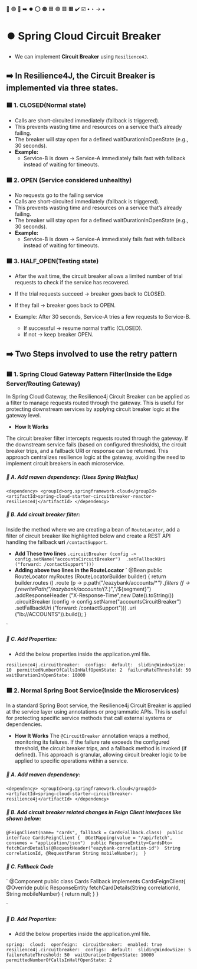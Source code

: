 🔵 🟢 🔴 ➡️ ⏺️ ⭕ 🟠 🟦 🟣 🟥 🟧 ✔️ ☑️ • ‣ → ⁕

# ⏺️ Spring Cloud Circuit Breaker

- We can implement **Circuit Breaker** using `Resilience4J`.

## ➡️ In Resilience4J, the Circuit Breaker is implemented via three states.

### 🟦 1. CLOSED(Normal state)

- Calls are short-circuited immediately (fallback is triggered).
- This prevents wasting time and resources on a service that’s already failing.
- The breaker will stay open for a defined waitDurationInOpenState (e.g., 30 seconds).
- **Example:**
  - Service-B is down → Service-A immediately fails fast with fallback instead of waiting for timeouts.

### 🟦 2. OPEN (Service considered unhealthy)

- No requests go to the failing service
- Calls are short-circuited immediately (fallback is triggered).
- This prevents wasting time and resources on a service that’s already failing.
- The breaker will stay open for a defined waitDurationInOpenState (e.g., 30 seconds).
- **Example:**
  - Service-B is down → Service-A immediately fails fast with fallback instead of waiting for timeouts.

### 🟦 3. HALF_OPEN(Testing state)

- After the wait time, the circuit breaker allows a limited number of trial requests to check if the service has recovered.
- If the trial requests succeed → breaker goes back to CLOSED.
- If they fail → breaker goes back to OPEN.
- Example:
  After 30 seconds, Service-A tries a few requests to Service-B.

  - If successful → resume normal traffic (CLOSED).
  - If not → keep breaker OPEN.

## ➡️ Two Steps involved to use the retry pattern

### 🟦 1. Spring Cloud Gateway Pattern Filter(Inside the Edge Server/Routing Gateway)

In Spring Cloud Gateway, the Resilience4j Circuit Breaker can be applied as a filter to manage requests routed through the gateway. This is useful for protecting downstream services by applying circuit breaker logic at the gateway level.

- **How It Works**

The circuit breaker filter intercepts requests routed through the gateway. If the downstream service fails (based on configured thresholds), the circuit breaker trips, and a fallback URI or response can be returned. This approach centralizes resilience logic at the gateway, avoiding the need to implement circuit breakers in each microservice.

##### 🔵 A. Add maven dependency: (Uses Spring Webflux)

`<dependency>
<groupId>org.springframework.cloud</groupId>
<artifactId>spring-cloud-starter-circuitbreaker-reactor-resilience4j</artifactId>
</dependency>`

##### 🔵 B. Add circuit breaker filter:

Inside the method where we are creating a bean of `RouteLocator`, add a filter of circuit breaker like highlighted below and create a REST API handling the fallback **uri** `/contactSupport`.

- **Add These two lines**
  `.circuitBreaker (config -> config.setName("accountsCircuitBreaker") 
.setFallbackUri ("forward: /contactSupport")))
`
- **Adding above two lines in the RouteLocator**
  `
  @Bean
  public RouteLocator myRoutes (RouteLocatorBuilder builder) {
  return builder.routes ()
  .route (p -> p.path("/eazybank/accounts/\*_")
  .filters (f -> f.rewritePath("/eazybank/accounts/(?<segment>._)","/${segment}")
  .addResponseHeader ("X-Response-Time",new Date().toString())
  .circuitBreaker (config -> config.setName("accountsCircuitBreaker")
  .setFallbackUri ("forward: /contactSupport")))
  .uri ("lb://ACCOUNTS")).build();
  }

`

##### 🔵 C. Add Properties:

- Add the below properties inside the application.yml file.

`resilience4j.circuitbreaker: 
configs: 
default: 
slidingWindowSize: 10 
permittedNumberOfCallsInHalfOpenState: 2 
failureRateThreshold: 50 
waitDurationInOpenState: 10000 
`

### 🟦 2. Normal Spring Boot Service(Inside the Microservices)

In a standard Spring Boot service, the Resilience4j Circuit Breaker is applied at the service layer using annotations or programmatic APIs. This is useful for protecting specific service methods that call external systems or dependencies.

- **How It Works**
  The `@CircuitBreaker` annotation wraps a method, monitoring its failures.
  If the failure rate exceeds the configured threshold, the circuit breaker trips, and a fallback method is invoked (if defined).
  This approach is granular, allowing circuit breaker logic to be applied to specific operations within a service.

##### 🔵 A. Add maven dependency:

`<dependency>
<groupId>org.springframework.cloud</groupId>
<artifactId>spring-cloud-starter-circuitbreaker-resilience4j</artifactId>
</dependency>
`

##### 🔵 B. Add circuit breaker related changes in Feign Client interfaces like shown below:

`@FeignClient(name= "cards", fallback = CardsFallback.class) 
public interface CardsFeignClient { 
@GetMapping(value = "/api/fetch", consumes = "application/json") 
public ResponseEntity<CardsDto> fetchCardDetails(@RequestHeader("eazybank-correlation-id") 
String correlationId, @RequestParam String mobileNumber); 
}`

##### 🔵 C. Fallback Code

`
@Component
public class Cards Fallback implements CardsFeignClient{
@Override
public ResponseEntity<CardsDto> fetchCardDetails(String correlationId, String mobileNumber) {
return null;
}
}

`

##### 🔵 D. Add Properties:

- Add the below properties inside the application.yml file.

`spring: 
cloud: 
openfeign: 
circuitbreaker: 
enabled: true 
resilience4j.circuitbreaker: 
configs: 
default: 
slidingWindowSize: 5 
failureRateThreshold: 50 
waitDurationInOpenState: 10000 
permittedNumberOfCallsInHalfOpenState: 2 
`
